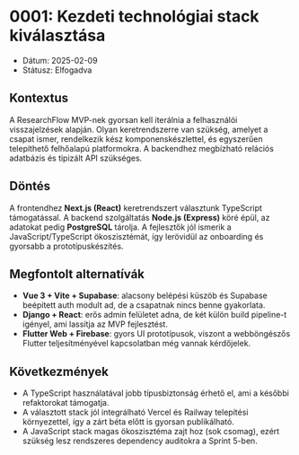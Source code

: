 # 0001: Kezdeti technológiai stack kiválasztása

- Dátum: 2025-02-09
- Státusz: Elfogadva

## Kontextus
A ResearchFlow MVP-nek gyorsan kell iterálnia a felhasználói visszajelzések alapján. Olyan keretrendszerre van szükség, amelyet a csapat ismer, rendelkezik kész komponenskészlettel, és egyszerűen telepíthető felhőalapú platformokra. A backendhez megbízható relációs adatbázis és tipizált API szükséges.

## Döntés
A frontendhez **Next.js (React)** keretrendszert választunk TypeScript támogatással. A backend szolgáltatás **Node.js (Express)** köré épül, az adatokat pedig **PostgreSQL** tárolja. A fejlesztők jól ismerik a JavaScript/TypeScript ökoszisztémát, így lerövidül az onboarding és gyorsabb a prototípuskészítés.

## Megfontolt alternatívák
- **Vue 3 + Vite + Supabase**: alacsony belépési küszöb és Supabase beépített auth modult ad, de a csapatnak nincs benne gyakorlata.
- **Django + React**: erős admin felületet adna, de két külön build pipeline-t igényel, ami lassítja az MVP fejlesztést.
- **Flutter Web + Firebase**: gyors UI prototípusok, viszont a webböngészős Flutter teljesítményével kapcsolatban még vannak kérdőjelek.

## Következmények
- A TypeScript használatával jobb típusbiztonság érhető el, ami a későbbi refaktorokat támogatja.
- A választott stack jól integrálható Vercel és Railway telepítési környezettel, így a zárt béta előtt is gyorsan publikálható.
- A JavaScript stack magas ökoszisztéma zajt hoz (sok csomag), ezért szükség lesz rendszeres dependency auditokra a Sprint 5-ben.

